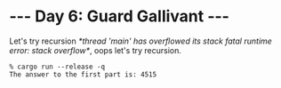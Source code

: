 # --- Day 6: Guard Gallivant ---

Let's try recursion _\*thread 'main' has overflowed its stack fatal runtime error:
stack overflow\*_, oops let's try recursion.

```
% cargo run --release -q
The answer to the first part is: 4515
```
